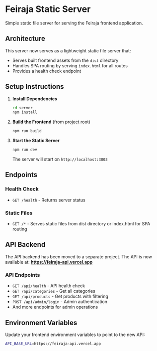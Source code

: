 # Feiraja Static Server

Simple static file server for serving the Feiraja frontend application.

## Architecture

This server now serves as a lightweight static file server that:
- Serves built frontend assets from the `dist` directory
- Handles SPA routing by serving `index.html` for all routes
- Provides a health check endpoint

## Setup Instructions

1. **Install Dependencies**
   ```bash
   cd server
   npm install
   ```

2. **Build the Frontend** (from project root)
   ```bash
   npm run build
   ```

3. **Start the Static Server**
   ```bash
   npm run dev
   ```
   
   The server will start on `http://localhost:3003`

## Endpoints

### Health Check
- `GET /health` - Returns server status

### Static Files
- `GET /*` - Serves static files from dist directory or index.html for SPA routing

## API Backend

The API backend has been moved to a separate project. The API is now available at:
**https://feiraja-api.vercel.app**

### API Endpoints
- `GET /api/health` - API health check
- `GET /api/categories` - Get all categories
- `GET /api/products` - Get products with filtering
- `POST /api/admin/login` - Admin authentication
- And more endpoints for admin operations

## Environment Variables

Update your frontend environment variables to point to the new API:
```bash
API_BASE_URL=https://feiraja-api.vercel.app
```